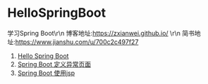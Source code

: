 # HelloSpringBoot
学习Spring Boot\r\n 
博客地址:https://zxianwei.github.io/ \r\n
简书地址:https://www.jianshu.com/u/700c2c497f27

1. [Hello Spring Boot](https://zxianwei.github.io/hellospring/)
2. [Spring Boot 定义异常页面](https://zxianwei.github.io/spring-boot-ding-yi-yi-chang-ye-mian/)
3. [Spring Boot 使用jsp](https://zxianwei.github.io/spring-boot-shi-yong-jsp/)
